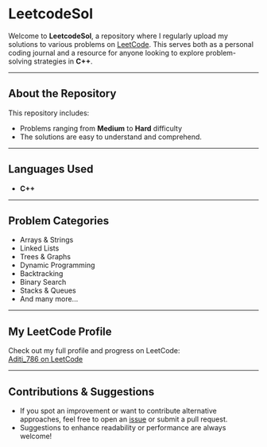 # LeetcodeSol

Welcome to **LeetcodeSol**, a repository where I regularly upload my solutions to various problems on [LeetCode](https://leetcode.com). This serves both as a personal coding journal and a resource for anyone looking to explore problem-solving strategies in **C++**.

---

## About the Repository
This repository includes:
- Problems ranging from **Medium** to **Hard** difficulty
- The solutions are easy to understand and comprehend.

---

## Languages Used
- **C++** 

---

## Problem Categories
- Arrays & Strings  
- Linked Lists  
- Trees & Graphs  
- Dynamic Programming  
- Backtracking  
- Binary Search  
- Stacks & Queues  
- And many more...

---

## My LeetCode Profile
Check out my full profile and progress on LeetCode:  
[Aditi_786 on LeetCode](https://leetcode.com/u/Aditi_786/)

---

## Contributions & Suggestions

- If you spot an improvement or want to contribute alternative approaches, feel free to open an [issue](https://github.com/Aditi-1304/LeetcodeSol/issues) or submit a pull request.  
- Suggestions to enhance readability or performance are always welcome!
